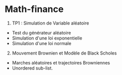 # Math-finance
1. TP1 : Simulation de Variable aléatoire
<ul>
<li>Test du générateur aléatoire</li>
<li>Simulation d'une loi exponentielle</li>
<li>Simulation d'une loi normale</li>
</ul>


2. Mouvement Brownien et Modèle de Black Scholes
+ Marches aléatoires et trajectoires Browniennes
+ Unordered sub-list.
